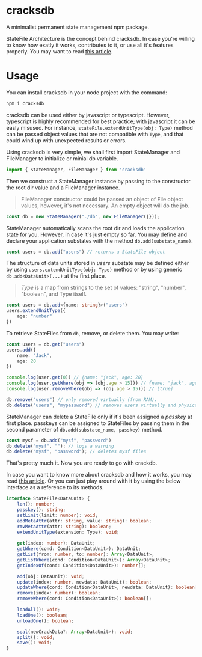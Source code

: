 # cracksdb

A minimalist permanent state management npm package.

StateFile Architecture is the concept behind cracksdb. In case you're willing to know how exatly it works, contributes to it, or use all it's features properly. You may want to read [this article](https://dev.to/_moehab/statefile-a-minimalist-design-for-permanent-state-management-43d7).

# Usage
You can install cracksdb in your node project with the command:

```bash
npm i cracksdb
```

cracksdb can be used either by javascript or typescript. However, typescript is highly recommended for best practice; with javascript it can be easly misused. For instance, `stateFile.extendUnitType(obj: Type)` method can be passed object values that are not compatible with `Type`, and that could wind up with unexpected results or errors.

Using cracksdb is very simple, we shall first import StateManager and FileManager to initialize or minial db variable.

```typescript
import { StateManager, FileManager } from 'cracksdb'
```


Then we construct a StateManager instance by passing to the constructor the root dir value and a FileManager instance.

> FileManager constructor could be passed an object of File object values, however, it's not necessary. An empty object will do the job.

```typescript
const db = new StateManager("./db", new FileManager({}));
```

StateManager automatically scans the root dir and loads the application state for you. However, in case it's just empty so far. You may define and declare your application substates with the method `db.add(substate_name)`.

```typescript
const users = db.add("users") // returns a StateFile object
```

The structure of data units stored in _users_ substate may be defined either by using `users.extendUnitType(obj: Type)` method or by using generic `db.add<DataUnit>(...)` at the first place.

> _Type_ is a map from strings to the set of values: "string", "number", "boolean", and Type itself.

```typescript
const users = db.add<{name: string}>("users")
users.extendUnitType({
    age: "number"
})
```

To retrieve StateFiles from `db`, remove, or delete them. You may write:

```typescript
const users = db.get("users") 
users.add({
    name: "Jack",
    age: 20
})

console.log(user.get(0)) // {name: "jack", age: 20}
console.log(user.getWhere(obj => (obj.age > 15))) // {name: "jack", age: 20}
console.log(user.removeWhere(obj => (obj.age > 15))) // [true]

db.remove("users") // only removed virtually (from RAM).
db.delete("users", "mypassword") // removes users virtually and physically. 

```

StateManager can delete a StateFile only if it's been assigned a _passkey_ at first place. passkeys can be assigned to StateFiles by passing them in the second parameter of `db.add(substate_name, passkey)` method.

```typescript
const mysf = db.add("mysf", "password")
db.delete("mysf", ""); // logs a warning
db.delete("mysf", "password"); // deletes mysf files
```

That's pretty much it. Now you are ready to go with crackdb. 

In case you want to know more about cracksdb and how it works, you may read [this article](https://dev.to/_moehab/statefile-a-minimalist-design-for-permanent-state-management-43d7). Or you can just play around with it by using the below interface as a reference to its methods.

```typescript
interface StateFile<DataUnit> {
    len(): number;
    passkey(): string;
    setLimit(limit: number): void;
    addMetaAttr(attr: string, value: string): boolean;
    rmvMetaAttr(attr: string): boolean;
    extendUnitType(extension: Type): void;
    
    get(index: number): DataUnit;
    getWhere(cond: Condition<DataUnit>): DataUnit;
    getList(from: number, to: number): Array<DataUnit>;
    getListWhere(cond: Condition<DataUnit>): Array<DataUnit>;
    getIndexOf(cond: Condition<DataUnit>): number[];

    add(obj: DataUnit): void;
    update(index: number, newdata: DataUnit): boolean;
    updateWhere(cond: Condition<DataUnit>, newdata: DataUnit): boolean[];
    remove(index: number): boolean;
    removeWhere(cond: Condition<DataUnit>): boolean[];

    loadAll(): void;
    loadOne(): boolean;
    unloadOne(): boolean;

    seal(newCrackData?: Array<DataUnit>): void;
    split(): void;
    save(): void;
}
```
